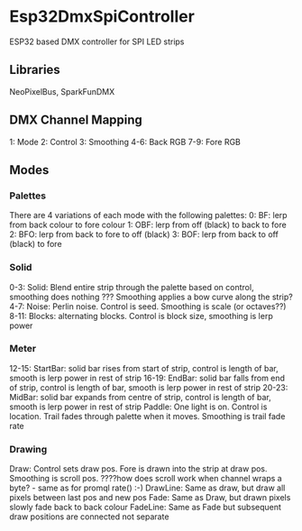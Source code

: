# Esp32DmxSpiController
ESP32 based DMX controller for SPI LED strips

## Libraries
NeoPixelBus, SparkFunDMX

## DMX Channel Mapping
1: Mode
2: Control
3: Smoothing
4-6: Back RGB
7-9: Fore RGB

## Modes
### Palettes
There are 4 variations of each mode with the following palettes:
0: BF: lerp from back colour to fore colour
1: OBF: lerp from off (black) to back to fore
2: BFO: lerp from back to fore to off (black)
3: BOF: lerp from back to off (black) to fore

### Solid
0-3: Solid: Blend entire strip through the palette based on control, smoothing does nothing
 ??? Smoothing applies a bow curve along the strip?
4-7: Noise: Perlin noise. Control is seed. Smoothing is scale (or octaves??)
8-11: Blocks: alternating blocks. Control is block size, smoothing is lerp power

### Meter
12-15: StartBar: solid bar rises from start of strip, control is length of bar, smooth is lerp power in rest of strip
16-19: EndBar: solid bar falls from end of strip, control is length of bar, smooth is lerp power in rest of strip
20-23: MidBar: solid bar expands from centre of strip, control is length of bar, smooth is lerp power in rest of strip
Paddle: One light is on. Control is location. Trail fades through palette when it moves. Smoothing is trail fade rate

### Drawing
Draw: Control sets draw pos. Fore is drawn into the strip at draw pos. Smoothing is scroll pos.
       ????how does scroll work when channel wraps a byte? - same as for promql rate() :-)
DrawLine: Same as draw, but draw all pixels between last pos and new pos
Fade: Same as Draw, but drawn pixels slowly fade back to back colour
FadeLine: Same as Fade but subsequent draw positions are connected not separate


